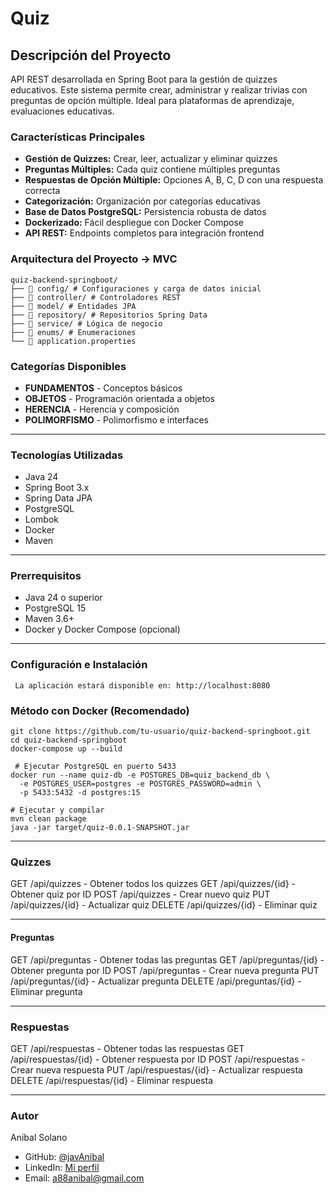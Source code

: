 # Quiz


## Descripción del Proyecto
API REST desarrollada en Spring Boot para la gestión de quizzes educativos.
Este sistema permite crear, administrar y realizar trivias con preguntas de opción múltiple.
Ideal para plataformas de aprendizaje, evaluaciones educativas.

### Características Principales

- **Gestión de Quizzes:** Crear, leer, actualizar y eliminar quizzes
- **Preguntas Múltiples:** Cada quiz contiene múltiples preguntas
- **Respuestas de Opción Múltiple:** Opciones A, B, C, D con una respuesta correcta
- **Categorización:** Organización por categorías educativas
- **Base de Datos PostgreSQL:** Persistencia robusta de datos
- **Dockerizado:** Fácil despliegue con Docker Compose
- **API REST:** Endpoints completos para integración frontend

### Arquitectura del Proyecto -> MVC

``` 
quiz-backend-springboot/
├── 📁 config/ # Configuraciones y carga de datos inicial
├── 📁 controller/ # Controladores REST
├── 📁 model/ # Entidades JPA
├── 📁 repository/ # Repositorios Spring Data
├── 📁 service/ # Lógica de negocio
├── 📁 enums/ # Enumeraciones
└── 📄 application.properties

``` 

### Categorías Disponibles

- **FUNDAMENTOS** - Conceptos básicos
- **OBJETOS** - Programación orientada a objetos
- **HERENCIA** - Herencia y composición
- **POLIMORFISMO** - Polimorfismo e interfaces

---

### Tecnologías Utilizadas

- Java 24
- Spring Boot 3.x
- Spring Data JPA
- PostgreSQL
- Lombok
- Docker
- Maven

---

### Prerrequisitos

- Java 24 o superior
- PostgreSQL 15
- Maven 3.6+
- Docker y Docker Compose (opcional)

--- 

### Configuración e Instalación

```
 La aplicación estará disponible en: http://localhost:8080
 ```

### Método con Docker (Recomendado)

``` 
git clone https://github.com/tu-usuario/quiz-backend-springboot.git
cd quiz-backend-springboot
docker-compose up --build
```

```
 # Ejecutar PostgreSQL en puerto 5433
docker run --name quiz-db -e POSTGRES_DB=quiz_backend_db \
  -e POSTGRES_USER=postgres -e POSTGRES_PASSWORD=admin \
  -p 5433:5432 -d postgres:15

 ```

```
# Ejecutar y compilar
mvn clean package
java -jar target/quiz-0.0.1-SNAPSHOT.jar

 ```

--- 
### Quizzes

GET /api/quizzes - Obtener todos los quizzes
GET /api/quizzes/{id} - Obtener quiz por ID
POST /api/quizzes - Crear nuevo quiz
PUT /api/quizzes/{id} - Actualizar quiz
DELETE /api/quizzes/{id} - Eliminar quiz

--- 
#### Preguntas

GET /api/preguntas - Obtener todas las preguntas
GET /api/preguntas/{id} - Obtener pregunta por ID
POST /api/preguntas - Crear nueva pregunta
PUT /api/preguntas/{id} - Actualizar pregunta
DELETE /api/preguntas/{id} - Eliminar pregunta

---
### Respuestas

GET /api/respuestas - Obtener todas las respuestas
GET /api/respuestas/{id} - Obtener respuesta por ID
POST /api/respuestas - Crear nueva respuesta
PUT /api/respuestas/{id} - Actualizar respuesta
DELETE /api/respuestas/{id} - Eliminar respuesta

---
### Autor
Anibal Solano

- GitHub: [@javAnibal](https://github.com/javAnibal)
- LinkedIn: [Mi perfil](https://www.linkedin.com/in/https://www.linkedin.com/in/anibal-solano-f//)
- Email: [a88anibal@gmail.com](mailto:a88anibal@gmail.com)

